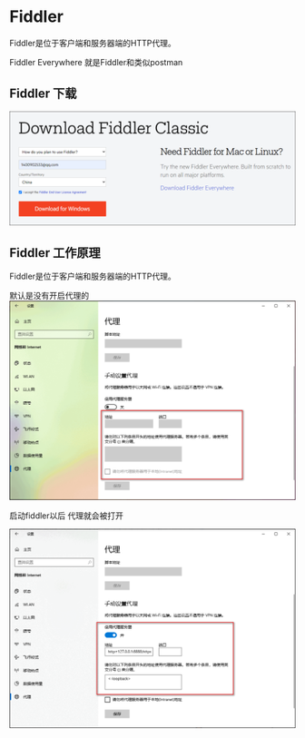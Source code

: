 # Fiddler

Fiddler是位于客户端和服务器端的HTTP代理。

Fiddler Everywhere 就是Fiddler和类似postman



## Fiddler 下载

![image-20210111075050607](Fiddler.assets/image-20210111075050607.png)



## Fiddler 工作原理

Fiddler是位于客户端和服务器端的HTTP代理。

默认是没有开启代理的![image-20210111081321243](Fiddler.assets/image-20210111081321243.png)

启动fiddler以后 代理就会被打开

 ![image-20210111081449722](Fiddler.assets/image-20210111081449722.png)